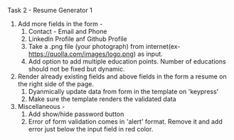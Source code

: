 Task 2 - Resume Generator 1

1. Add more fields in the form -
    1. Contact - Email and Phone
    2. LinkedIn Profile anf Github Profile
    3. Take a .png file (your photograph) from internet(ex- https://quolla.com/images/logo.png) as input.
    4. Add option to add multiple education points. Number of educations should not be fixed but dynamic.
2. Render already existing fields and above fields in the form a resume on the right side of the page.
    1. Dyanmically update data from form in the template on 'keypress'
    2. Make sure the template renders the validated data
3. Miscellaneous -
    1. Add show/hide password button
    2. Error of form validation comes in 'alert' format. Remove it and add error just below the input field in red color.